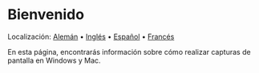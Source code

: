 # Bienvenido
Localización: [Alemán](https://ewildingli.github.io/Global-Instructor-Guidelines/DE/) • [Inglés](https://ewildingli.github.io/Global-Instructor-Guidelines/) • [Español](https://ewildingli.github.io/Global-Instructor-Guidelines/ES/) • [Francés](https://ewildingli.github.io/Global-Instructor-Guidelines/FR/)

En esta página, encontrarás información sobre cómo realizar capturas de pantalla en Windows y Mac.